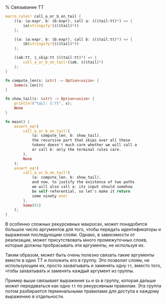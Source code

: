 % Связывание ТТ

```rust
macro_rules! call_a_or_b_on_tail {
    ((a: $a:expr, b: $b:expr), call a: $($tail:tt)*) => {
        $a(stringify!($($tail)*))
    };

    ((a: $a:expr, b: $b:expr), call b: $($tail:tt)*) => {
        $b(stringify!($($tail)*))
    };

    ($ab:tt, $_skip:tt $($tail:tt)*) => {
        call_a_or_b_on_tail!($ab, $($tail)*)
    };
}

fn compute_len(s: &str) -> Option<usize> {
    Some(s.len())
}

fn show_tail(s: &str) -> Option<usize> {
    println!("tail: {:?}", s);
    None
}

fn main() {
    assert_eq!(
        call_a_or_b_on_tail!(
            (a: compute_len, b: show_tail),
            the recursive part that skips over all these
            tokens doesn't much care whether we will call a
            or call b: only the terminal rules care.
        ),
        None
    );
    assert_eq!(
        call_a_or_b_on_tail!(
            (a: compute_len, b: show_tail),
            and now, to justify the existence of two paths
            we will also call a: its input should somehow
            be self-referential, so let's make it return
            some ninety one!
        ),
        Some(91)
    );
}
```

В особенно сложных рекурсивных макросах, может понадобится большое число
аргументов для того, чтобы передать идентификаторы и выражения последующим
слоям. Однако, в зависимости от реализации, может присутствовать много
промежуточных слоев, которые должны пробрасывать эти аргументы, не *используя*
их.

Таким образом, может быть очень полезно связать такие аргументы вместе в одно TT
и положить его в группу. Это позволит слоям, не использующим их, просто
захватывать и заменять одну `tt`, вместо того, чтобы захватывать и заменять
каждый аргумент из группы.

Пример выше связывает выражения `$a` и `$b` в группу, которая дальше может
передаваться как одно `tt` по рекурсивным правилам. Эта группа потом разбирается
терминальными правилами для доступа к каждому выражению в отдельности.
